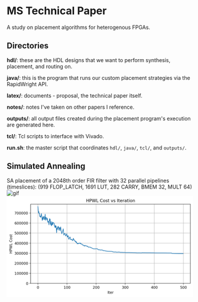 # MS Technical Paper

A study on placement algorithms for heterogenous FPGAs.

## Directories

**hdl/**: these are the HDL designs that we want to perform synthesis, placement, and routing on.  

**java/**: this is the program that runs our custom placement strategies via the RapidWright API.  

**latex/**: documents - proposal, the technical paper itself.  

**notes/**: notes I've taken on other papers I reference.  

**outputs/**: all output files created during the placement program's execution are generated here.   

**tcl/**: Tcl scripts to interface with Vivado.  

**run.sh**: the master script that coordinates `hdl/`, `java/`, `tcl/`, and `outputs/`.

## Simulated Annealing
SA placement of a 2048th order FIR filter with 32 parallel pipelines (timeslices):
(919 FLOP_LATCH, 1691 LUT, 282 CARRY, BMEM 32, MULT 64)
![gif](outputs/graphics/output.gif)
![image](outputs/graphics/convergence.png)
